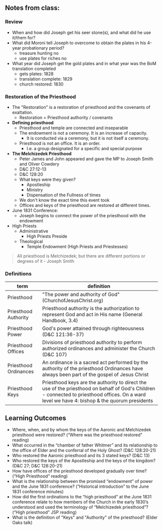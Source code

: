 ## Notes from class:
### Review
* When and how did Joseph get his seer stone(s), and what did he use it/them for?
* What did Moroni tell Joseph to overcome to obtain the plates in his 4-year probationary period?
	* treasure hunting no
	* use plates for riches no
* What year did Joseph get the gold plates and in what year was the BoM translation completed
	* gets plates: 1828
	* translation complete: 1829
	* church restored: 1830

### Restoration of the Priesthood
* The "Restoration" is a restoration of priesthood and the covenants of exaltation.
	* Restoration = Priesthood authority / covenants
* **Defining priesthood**
	* Priesthood and temple are connected and inseparable
	* The endowment is not a ceremony. It is an increase of capacity.
		* It is conducted via a ceremony, but it is not itself a ceremony.
	* Priesthood is not an office. It is an order.
		* I.e. a group designated for a specific and special purpose
* **The Melchizedek Priesthood**
	* Peter James and John appeared and gave the MP to Joseph Smith and Oliver Cowdery
	* D&C 27:12-13
	* D&C 128:20
	* What keys were they given?
		* Apostleship
		* Ministry
		* Dispensation of the Fullness of times
	* We don't know the exact time this event took
	* Offices and keys of the priesthood are restored at different times.
* June 1831 Conference:
	* Joseph begins to connect the power of the priesthood with the endowment
* High Priests
	* Administrative
		* High Priests Preside
	* Theological
		* Temple Endowment (High Priests and Priestesses)

> All priesthood is Melchizedek; but there are different portions or degrees of it - Joseph Smith

### Definitions
| term | definition |
|------|------------|
| Priesthood | "The power and authority of God" (ChurchofJesusChrist.org) |
| Priesthood Authority | Priesthood authority is the authorization to represent God and act in His name (General Handbook, 3.4) |
| Priesthood Power | God's power attained through righteousness (D&C 121:36-37) |
| Priesthood Offices | Divisions of priesthood authority to perform authorized ordinances and administer the Church (D&C 107) |
| Priesthood Ordinances | An ordinance is a sacred act performed by the authority of the priesthood Ordinances have always been part of the gospel of Jesus Christ |
| Priesthood Keys | Priesthood keys are the authority to direct the use of the priesthood on behalf of God's Children - connected to priesthood offices. On a ward level we have 4: bishop & the quorum presidents |




## Learning Outcomes
* Where, when, and by whom the keys of the Aaronic and Melchizedek priesthood were restored? (“Where was the priesthood restored” reading)
* What occurred in the “chamber of father Whitmer” and its relationship to the office of Elder and the conferral of the Holy Ghost? (D&C 128:20-21)
* Who restored the Aaronic priesthood and its 3 stated keys? (D&C 13)
* Who restored the keys of the Apostleship and the keys of the kingdom? (D&C 27; D&C 128:20-21)
* How have offices of the priesthood developed gradually over time? (“High Priesthood” reading)
* What is the relationship between the promised “endowment” of power and the June 1831 conference? (“Historical introduction” to the June 1831 conference minutes)
* How did the first ordinations to the “high priesthood” at the June 1831 conference relate to how members of the Church in the early 1830’s understood and used the terminology of “Melchizedek priesthood”? (“High priesthood” JSP reading)
* What is the definition of "Keys" and "Authority" of the priesthood? (Elder Oaks talk)
